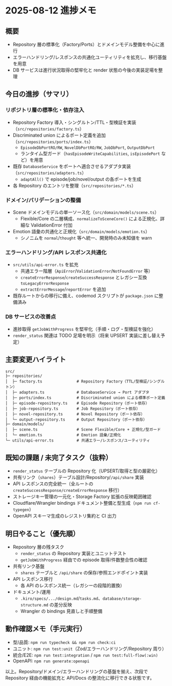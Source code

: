 # 2025-08-12 進捗メモ

## 概要

- Repository 層の標準化（Factory/Ports）とドメインモデル整備を中心に進行
- エラーハンドリング/レスポンスの共通化ユーティリティを拡充し、移行基盤を用意
- DB サービスは進行状況取得の堅牢化と render 状態の今後の実装足場を整理

## 今日の進捗（サマリ）

### リポジトリ層の標準化・依存注入
- Repository Factory 導入・シングルトン/TTL・型検証を実装（`src/repositories/factory.ts`）
- Discriminated union によるポート定義を追加（`src/repositories/ports/index.ts`）
  - `EpisodeDbPortRO/RW`, `NovelDbPortRO/RW`, `JobDbPort`, `OutputDbPort`
  - ランタイム型ガード（`hasEpisodeWriteCapabilities`, `isEpisodePort` など）を用意
- 既存 `DatabaseService` をポートへ適合させるアダプタ実装（`src/repositories/adapters.ts`）
  - `adaptAll()` で episode/job/novel/output の各ポートを生成
- 各 Repository のエントリを整理（`src/repositories/*.ts`）

### ドメイン/バリデーションの整備
- Scene ドメインモデルの単一ソース化（`src/domain/models/scene.ts`）
  - Flexible/Core の二層構成、`normalizeToSceneCore()` による正規化、詳細な ValidationError 付加
- Emotion 語彙の共通化と正規化（`src/domain/models/emotion.ts`）
  - シノニムを `normal`/`thought` 等へ統一、開発時のみ未知値を warn

### エラーハンドリング/API レスポンス共通化
- `src/utils/api-error.ts` を拡充
  - 共通エラー階層（`ApiError`/`ValidationError`/`NotFoundError` 等）
  - `createErrorResponse`/`createSuccessResponse` とレガシー互換 `toLegacyErrorResponse`
  - `extractErrorMessage`/`reportError` を追加
- 既存ルートからの移行に備え、codemod スクリプトが `package.json` に整備済み

### DB サービスの改善点
- 進捗取得 `getJobWithProgress` を堅牢化（手順・ログ・型検証を強化）
- `render_status` 関連は TODO 足場を明示（将来 UPSERT 実装に差し替え予定）

## 主要変更ハイライト

```
src/
├─ repositories/
│  ├─ factory.ts               # Repository Factory（TTL/型検証/シングルトン）
│  ├─ adapters.ts              # DatabaseService → Port アダプタ
│  ├─ ports/index.ts           # Discriminated union による標準ポート定義
│  ├─ episode-repository.ts    # Episode Repository（ポート依存）
│  ├─ job-repository.ts        # Job Repository（ポート依存）
│  ├─ novel-repository.ts      # Novel Repository（ポート依存）
│  └─ output-repository.ts     # Output Repository（ポート依存）
├─ domain/models/
│  ├─ scene.ts                 # Scene Flexible/Core + 正規化/型ガード
│  └─ emotion.ts               # Emotion 語彙/正規化
└─ utils/api-error.ts          # 共通エラー/レスポンス/ユーティリティ
```

## 既知の課題 / 未完了タスク（抜粋）

- `render_status` テーブルの Repository 化（UPSERT/取得と型の厳密化）
- 共有リンク（`shares`）テーブル設計/Repository/`/api/share` 実装
- API レスポンスの完全統一（全ルートの `createSuccessResponse/createErrorResponse` 移行）
- ストレージキー管理の一元化・Storage Factory 拡張の反映範囲確認
- Cloudflare/Wrangler bindings ドキュメント整備と型生成（`npm run cf-typegen`）
- OpenAPI スキーマ生成のレジストリ集約と CI 出力

## 明日やること（優先順）

- Repository 層の残タスク
  - `render_status` の Repository 実装とユニットテスト
  - `getJobWithProgress` 経由での episode 取得/件数整合性の確認
- 共有リンク基盤
  - `shares` テーブルと `/api/share` の保存/参照エンドポイント実装
- API レスポンス移行
  - 各 API のレスポンス統一（レガシーの段階的置換）
- ドキュメント/運用
  - `.kiro/specs/.../design.md`/`tasks.md`、`database/storage-structure.md` の差分反映
  - Wrangler の bindings 見直しと手順整備

## 動作確認メモ（手元実行）

- 型/品質: `npm run typecheck && npm run check:ci`
- ユニット: `npm run test:unit`（Zod/エラーハンドリング/Repository 周り）
- 統合/E2E: `npm run test:integration` / `npm run test:full-flow(:win)`
- OpenAPI: `npm run generate:openapi`

以上。Repository/ドメイン/エラーハンドリングの基盤を揃え、次段で Repository 経由の機能拡充と API/Docs の整流化に移行できる状態です。
